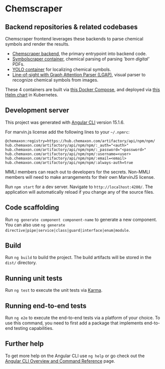 # Chemscraper

## Backend repositories & related codebases

Chemscraper frontend leverages these backends to parse chemical symbols and render the results.

* [Chemscraper backend](https://gitlab.com/dprl/graphics-extraction/-/tree/prod), the primary entrypoint into backend code.
* [Symbolscraper container](https://gitlab.com/dprl/symbolscraper-server), chemical parsing of parsing *'born digital'* PDFs.
* [YOLO container](https://gitlab.com/dprl/yolov8sever) for localizing chemical symbols.
* [Line-of-sight with Graph Attention Parser (LGAP)](https://gitlab.com/dprl/lgap-parser), visual parser to recognize chemical symbols from images.

These 4 containers are built via [this Docker Compose](https://gitlab.com/dprl/dprl-alphasynthesis), and deployed via [this Helm chart](https://github.com/moleculemaker/chemscraper-helm-chart) in Kubernetes.

## Development server

This project was generated with [Angular CLI](https://github.com/angular/angular-cli) version 15.1.6.

For marvin.js license add the following lines to your `~/.npmrc`:
```
@chemaxon:registry=https://hub.chemaxon.com/artifactory/api/npm/npm/
hub.chemaxon.com/artifactory/api/npm/npm/:_auth="<auth>"
hub.chemaxon.com/artifactory/api/npm/npm/:_password="<password>"
hub.chemaxon.com/artifactory/api/npm/npm/:username=<user>
hub.chemaxon.com/artifactory/api/npm/npm/:email=<email>
hub.chemaxon.com/artifactory/api/npm/npm/:always-auth=true
```

MMLI members can reach out to developers for the secrets. Non-MMLI members will need to make arrangements for their own MarvinJS license.

Run `npm start` for a dev server. Navigate to `http://localhost:4200/`. The application will automatically reload if you change any of the source files.

## Code scaffolding

Run `ng generate component component-name` to generate a new component. You can also use `ng generate directive|pipe|service|class|guard|interface|enum|module`.

## Build

Run `ng build` to build the project. The build artifacts will be stored in the `dist/` directory.

## Running unit tests

Run `ng test` to execute the unit tests via [Karma](https://karma-runner.github.io).

## Running end-to-end tests

Run `ng e2e` to execute the end-to-end tests via a platform of your choice. To use this command, you need to first add a package that implements end-to-end testing capabilities.

## Further help

To get more help on the Angular CLI use `ng help` or go check out the [Angular CLI Overview and Command Reference](https://angular.io/cli) page.
